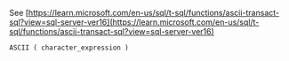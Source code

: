 See [https://learn.microsoft.com/en-us/sql/t-sql/functions/ascii-transact-sql?view=sql-server-ver16](https://learn.microsoft.com/en-us/sql/t-sql/functions/ascii-transact-sql?view=sql-server-ver16)
```
ASCII ( character_expression )
```
